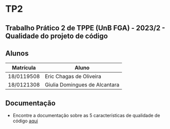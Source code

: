 # TP2
## Trabalho Prático 2 de TPPE (UnB FGA) - 2023/2 - Qualidade do projeto de código

## Alunos
|Matrícula | Aluno |
| -- | -- |
| 18/0119508  |  Eric Chagas de Oliveira |
| 18/0121308  |  Giulia Domingues de Alcantara |

## Documentação

- Encontre a documentação sobre as 5 características de qualidade de código [aqui](./documentacao.md)